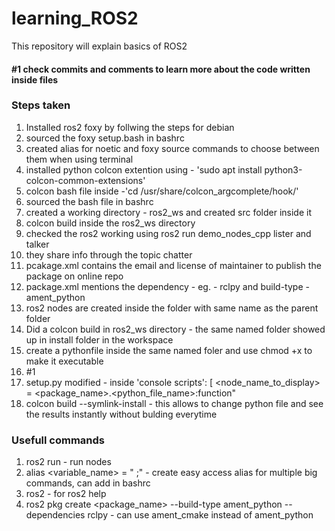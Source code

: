 # learning_ROS2
This repository will explain basics of ROS2 

#### #1 check commits and comments to learn more about the code written inside files

### Steps taken
1. Installed ros2 foxy by follwing the steps for debian
2. sourced the foxy setup.bash in bashrc
3. created alias for noetic and foxy source commands to choose between them when using terminal
4. installed python colcon extention using - 'sudo apt install python3-colcon-common-extensions'
5. colcon bash file inside -'cd /usr/share/colcon_argcomplete/hook/'
6. sourced the bash file in bashrc
7. created a working directory - ros2_ws and created src folder inside it
8. colcon build inside the ros2_ws directory
9. checked the ros2 working using ros2 run demo_nodes_cpp lister and talker
10. they share info through the topic chatter
11. pcakage.xml contains the email and license of maintainer to publish the package on online repo
12. package.xml mentions the dependency - eg. - rclpy and build-type - ament_python
13. ros2 nodes are created inside the folder with same name as the parent folder
14. Did a colcon build in ros2_ws directory - the same named folder showed up in install folder in the workspace
15. create a pythonfile inside the same named foler and use chmod +x to make it executable
16. #1
17. setup.py modified - inside 'console scripts': [ <node_name_to_display> = <package_name>.<python_file_name>:function"
18. colcon build --symlink-install - this allows to change python file and see the results instantly without bulding everytime




### Usefull commands
1. ros2 run - run nodes
2. alias <variable_name> = " <command1>;<command2>" -  create easy access alias for multiple big commands, can add in bashrc
3. ros2 - for ros2 help
4. ros2 pkg create <package_name> --build-type ament_python --dependencies rclpy - can use ament_cmake instead of ament_python 
